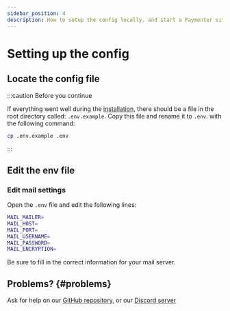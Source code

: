 ```yaml
---
sidebar_position: 4
description: How to setup the config locally, and start a Paymenter site in no time.
---
```

# Setting up the config

## Locate the config file
:::caution Before you continue


If everything went well during the [installation](../category/installation), there should be a file in the root directory called: `.env.example`.
Copy this file and rename it to `.env`. with the following command:

```bash
cp .env.example .env
```


:::

## Edit the env file
### Edit mail settings
Open the `.env` file and edit the following lines:

```bash
MAIL_MAILER=
MAIL_HOST=
MAIL_PORT=
MAIL_USERNAME=
MAIL_PASSWORD=
MAIL_ENCRYPTION=
```
Be sure to fill in the correct information for your mail server.


## Problems? {#problems}

Ask for help on our [GitHub repository](https://github.com/paymenter), or our [Discord server](https://discord.gg/xB4UUT3XQg)